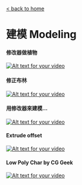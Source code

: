 [< back to home](README.md)

建模 Modeling
===

#### 修改器做植物
[![Alt text for your video](http://img.youtube.com/vi/JoW1XWi4Lw0/0.jpg)](http://www.youtube.com/watch?v=JoW1XWi4Lw0)

#### 修正布林
[![Alt text for your video](http://img.youtube.com/vi/oPEYbwrHuJU/0.jpg)](http://www.youtube.com/watch?v=oPEYbwrHuJU)

#### 用修改器來建模…
[![Alt text for your video](http://img.youtube.com/vi/qC5eX_WZU2E/0.jpg)](http://www.youtube.com/watch?v=qC5eX_WZU2E)

#### Extrude offset
[![Alt text for your video](http://img.youtube.com/vi/nhh5bJk0X5I/0.jpg)](http://www.youtube.com/watch?v=nhh5bJk0X5I)

#### Low Poly Char by CG Geek
[![Alt text for your video](http://img.youtube.com/vi/Ljl_QFs9xhE/0.jpg)](http://www.youtube.com/watch?v=Ljl_QFs9xhE)
